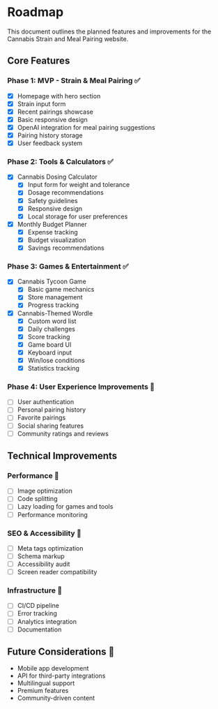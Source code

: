 # Roadmap

This document outlines the planned features and improvements for the Cannabis Strain and Meal Pairing website.

## Core Features

### Phase 1: MVP - Strain & Meal Pairing ✅
- [x] Homepage with hero section
- [x] Strain input form
- [x] Recent pairings showcase
- [x] Basic responsive design
- [x] OpenAI integration for meal pairing suggestions
- [x] Pairing history storage
- [x] User feedback system

### Phase 2: Tools & Calculators ✅
- [x] Cannabis Dosing Calculator
  - [x] Input form for weight and tolerance
  - [x] Dosage recommendations
  - [x] Safety guidelines
  - [x] Responsive design
  - [x] Local storage for user preferences
- [x] Monthly Budget Planner
  - [x] Expense tracking
  - [x] Budget visualization
  - [x] Savings recommendations

### Phase 3: Games & Entertainment ✅
- [x] Cannabis Tycoon Game
  - [x] Basic game mechanics
  - [x] Store management
  - [x] Progress tracking
- [x] Cannabis-Themed Wordle
  - [x] Custom word list
  - [x] Daily challenges
  - [x] Score tracking
  - [x] Game board UI
  - [x] Keyboard input
  - [x] Win/lose conditions
  - [x] Statistics tracking

### Phase 4: User Experience Improvements 🚀
- [ ] User authentication
- [ ] Personal pairing history
- [ ] Favorite pairings
- [ ] Social sharing features
- [ ] Community ratings and reviews

## Technical Improvements

### Performance 🔄
- [ ] Image optimization
- [ ] Code splitting
- [ ] Lazy loading for games and tools
- [ ] Performance monitoring

### SEO & Accessibility 🎯
- [ ] Meta tags optimization
- [ ] Schema markup
- [ ] Accessibility audit
- [ ] Screen reader compatibility

### Infrastructure 🔧
- [ ] CI/CD pipeline
- [ ] Error tracking
- [ ] Analytics integration
- [ ] Documentation

## Future Considerations 🔮
- Mobile app development
- API for third-party integrations
- Multilingual support
- Premium features
- Community-driven content